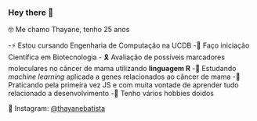 ### Hey there 👋
🤓 Me chamo Thayane, tenho 25 anos

-⚡ Estou cursando Engenharia de Computação na UCDB
-🧬 Faço iniciação Científica em Biotecnologia
    - 🎗 Avaliação de possíveis marcadores moleculares no câncer de mama utilizando **linguagem R**
-👯 Estudando _machine learning_ aplicada a genes relacionados ao câncer de mama
-🔨 Praticando pela primeira vez JS e com muita vontade de aprender tudo relacionado a desenvolvimento
-🎈 Tenho vários hobbies doidos 


🔭 Instagram: [@thayanebatista](https://www.instagram.com/thayanebatista/)
<!--
**thayanebatista/thayanebatista** is a ✨ _special_ ✨ repository because its `README.md` (this file) appears on your GitHub profile.

Here are some ideas to get you started:

- 🔭 I’m currently working on ...
- 🌱 I’m currently learning ...
- 👯 I’m looking to collaborate on ...
- 🤔 I’m looking for help with ...
- 💬 Ask me about ...
- 📫 How to reach me: ...
- 😄 Pronouns: ...
- ⚡ Fun fact: ...
-->
